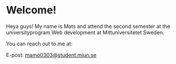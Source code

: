 # Welcome!

Heya guys! My name is Mats and attend the second semester at the universityprogram Web development at Mittuniversitetet Sweden. 

 You can reach out to me at:

E-post: [mamo0303@student.miun.se](mailto:mamo0303@student.miun.se)







<!--
**ByeBaiMatey/ByeBaiMatey** is a ✨ _special_ ✨ repository because its `README.md` (this file) appears on your GitHub profile.

Here are some ideas to get you started:

- 🔭 I’m currently working on ...
- 🌱 I’m currently learning ...
- 👯 I’m looking to collaborate on ...
- 🤔 I’m looking for help with ...
- 💬 Ask me about ...
- 📫 How to reach me: ...
- 😄 Pronouns: ...
- ⚡ Fun fact: ...
-->
